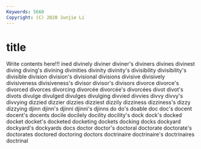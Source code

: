 ```yaml
---
Keywords: 5660
Copyright: (C) 2020 Junjie Li
---
```


# title

Write contents here!!!
ined 
divinely 
diviner 
diviner's 
diviners 
divines 
divinest 
diving 
diving's 
divining
divinities 
divinity 
divinity's 
divisibility 
divisibility's 
divisible 
division 
division's 
divisional 
divisions
divisive 
divisively 
divisiveness 
divisiveness's 
divisor 
divisor's 
divisors 
divorce 
divorce's 
divorced
divorces 
divorcing 
divorcée 
divorcée's 
divorcées 
divot 
divot's 
divots 
divulge 
divulged
divulges 
divulging 
divvied 
divvies 
divvy 
divvy's 
divvying 
dizzied 
dizzier 
dizzies
dizziest 
dizzily 
dizziness 
dizziness's 
dizzy 
dizzying 
djinn 
djinn's 
djinni 
djinni's
djinns 
do 
do's 
doable 
doc 
doc's 
docent 
docent's 
docents 
docile
docilely 
docility 
docility's 
dock 
dock's 
docked 
docket 
docket's 
docketed 
docketing
dockets 
docking 
docks 
dockyard 
dockyard's 
dockyards 
docs 
doctor 
doctor's 
doctoral
doctorate 
doctorate's 
doctorates 
doctored 
doctoring 
doctors 
doctrinaire 
doctrinaire's 
doctrinaires 
doctrinal
